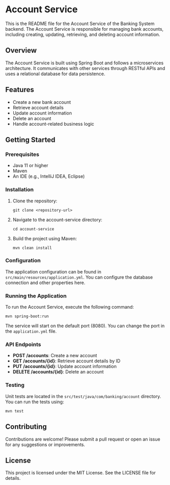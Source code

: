 # Account Service

This is the README file for the Account Service of the Banking System backend. The Account Service is responsible for managing bank accounts, including creating, updating, retrieving, and deleting account information.

## Overview

The Account Service is built using Spring Boot and follows a microservices architecture. It communicates with other services through RESTful APIs and uses a relational database for data persistence.

## Features

- Create a new bank account
- Retrieve account details
- Update account information
- Delete an account
- Handle account-related business logic

## Getting Started

### Prerequisites

- Java 11 or higher
- Maven
- An IDE (e.g., IntelliJ IDEA, Eclipse)

### Installation

1. Clone the repository:
   ```
   git clone <repository-url>
   ```

2. Navigate to the account-service directory:
   ```
   cd account-service
   ```

3. Build the project using Maven:
   ```
   mvn clean install
   ```

### Configuration

The application configuration can be found in `src/main/resources/application.yml`. You can configure the database connection and other properties here.

### Running the Application

To run the Account Service, execute the following command:
```
mvn spring-boot:run
```

The service will start on the default port (8080). You can change the port in the `application.yml` file.

### API Endpoints

- **POST /accounts**: Create a new account
- **GET /accounts/{id}**: Retrieve account details by ID
- **PUT /accounts/{id}**: Update account information
- **DELETE /accounts/{id}**: Delete an account

### Testing

Unit tests are located in the `src/test/java/com/banking/account` directory. You can run the tests using:
```
mvn test
```

## Contributing

Contributions are welcome! Please submit a pull request or open an issue for any suggestions or improvements.

## License

This project is licensed under the MIT License. See the LICENSE file for details.